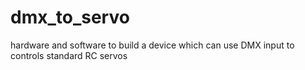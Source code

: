 # dmx_to_servo
hardware and software to build a device which can use DMX input to controls standard RC servos

